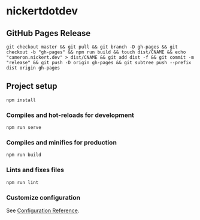 # nickertdotdev

## GitHub Pages Release
```
git checkout master && git pull && git branch -D gh-pages && git checkout -b "gh-pages" && npm run build && touch dist/CNAME && echo "cameron.nickert.dev" > dist/CNAME && git add dist -f && git commit -m "release" && git push -D origin gh-pages && git subtree push --prefix dist origin gh-pages
```

## Project setup
```
npm install
```

### Compiles and hot-reloads for development
```
npm run serve
```

### Compiles and minifies for production
```
npm run build
```

### Lints and fixes files
```
npm run lint
```

### Customize configuration
See [Configuration Reference](https://cli.vuejs.org/config/).
